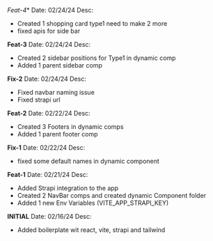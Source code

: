 *Feat-4**
Date: 02/24/24
Desc:
* Created 1 shopping card type1 need to make 2 more
* fixed apis for side bar

**Feat-3**
Date: 02/24/24
Desc:
* Created 2 sidebar positions for Type1 in dynamic comp
* Added 1 parent sidebar comp

**Fix-2**
Date: 02/24/24
Desc:
* Fixed navbar naming issue
* Fixed strapi url

**Feat-2**
Date: 02/22/24
Desc:
* Created 3 Footers in dynamic comps
* Added 1 parent footer comp

**Fix-1**
Date: 02/22/24
Desc:
* fixed some default names in dynamic component

**Feat-1**
Date: 02/21/24
Desc:
* Added Strapi integration to the app
* Created 2 NavBar comps and created dynamic Component folder
* Added 1 new Env Variables (VITE_APP_STRAPI_KEY)

**INITIAL**
Date: 02/16/24
Desc:
* Added boilerplate wit react, vite, strapi and tailwind